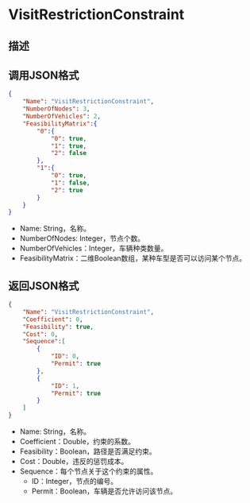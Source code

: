# VisitRestrictionConstraint

## 描述

## 调用JSON格式

```json
{
	"Name": "VisitRestrictionConstraint",
	"NumberOfNodes": 3,
	"NumberOfVehicles": 2,
	"FeasibilityMatrix":{ 
		"0":{
			"0": true,
			"1": true,
			"2": false
		},
		"1":{
			"0": true,
			"1": false,
			"2": true
		}
	}
}
```
* Name: String，名称。
* NumberOfNodes: Integer，节点个数。
* NumberOfVehicles：Integer，车辆种类数量。
* FeasibilityMatrix：二维Boolean数组，某种车型是否可以访问某个节点。


## 返回JSON格式

```json
{
	"Name": "VisitRestrictionConstraint",
	"Coefficient": 0,
	"Feasibility": true,
	"Cost": 0,
	"Sequence":[
		{
			"ID": 0,
			"Permit": true
		},
		{
			"ID": 1,
			"Permit": true
		}
	]
}
```

* Name: String，名称。
* Coefficient：Double，约束的系数。
* Feasibility：Boolean，路径是否满足约束。
* Cost：Double，违反的惩罚成本。
* Sequence：每个节点关于这个约束的属性。
	+ ID：Integer，节点的编号。
	+ Permit：Boolean，车辆是否允许访问该节点。

